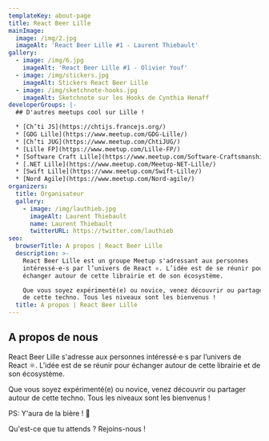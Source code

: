 ```yaml
---
templateKey: about-page
title: React Beer Lille
mainImage:
  image: /img/2.jpg
  imageAlt: 'React Beer Lille #1 - Laurent Thiebault'
gallery:
  - image: /img/6.jpg
    imageAlt: 'React Beer Lille #1 - Olivier Youf'
  - image: /img/stickers.jpg
    imageAlt: Stickers React Beer Lille
  - image: /img/sketchnote-hooks.jpg
    imageAlt: Sketchnote sur les Hooks de Cynthia Henaff
developerGroups: |-
  ## D'autres meetups cool sur Lille !

  * [Ch’ti JS](https://chtijs.francejs.org/)
  * [GDG Lille](https://www.meetup.com/GDG-Lille/)
  * [Ch’ti JUG](https://www.meetup.com/ChtiJUG/)
  * [Lille FP](https://www.meetup.com/Lille-FP/)
  * [Software Craft Lille](https://www.meetup.com/Software-Craftsmanship-Lille)
  * [.NET Lille](https://www.meetup.com/Meetup-NET-Lille/)
  * [Swift Lille](https://www.meetup.com/Swift-Lille/)
  * [Nord Agile](https://www.meetup.com/Nord-agile/)
organizers:
  title: Organisateur
  gallery:
    - image: /img/lauthieb.jpg
      imageAlt: Laurent Thiebault
      name: Laurent Thiebault
      twitterURL: https://twitter.com/lauthieb
seo:
  browserTitle: A propos | React Beer Lille
  description: >-
    React Beer Lille est un groupe Meetup s'adressant aux personnes
    intéressé·e·s par l’univers de React ⚛️. L’idée est de se réunir pour
    échanger autour de cette librairie et de son écosystème.

    Que vous soyez expérimenté(e) ou novice, venez découvrir ou partager autour
    de cette techno. Tous les niveaux sont les bienvenus !
  title: A propos | React Beer Lille
---
```


## A propos de nous

React Beer Lille s'adresse aux personnes intéressé·e·s par l’univers de React ⚛️. L’idée est de se réunir pour échanger autour de cette librairie et de son écosystème.

Que vous soyez expérimenté(e) ou novice, venez découvrir ou partager autour de cette techno. Tous les niveaux sont les bienvenus !

PS: Y'aura de la bière ! 🍻

Qu'est-ce que tu attends ? Rejoins-nous !
